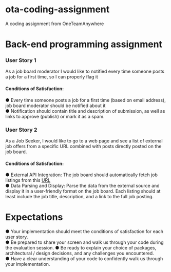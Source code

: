 # ota-coding-assignment
A coding assignment from OneTeamAnywhere


# Back-end programming assignment

### User Story 1
As a job board moderator I would like to notified every time someone posts a job for a first time,  so I can properly flag it

#### Conditions of Satisfaction:
● Every time someone posts a job for a first time (based on email address), job board  moderator should be notified about it   
● Notification should contain title and description of submission, as well as links to approve  (publish) or mark it as a spam.

### User Story 2
As a Job Seeker, I would like to go to a web page and see a list of external job offers from a  specific URL combined with posts directly posted on the job board.

#### Conditions of Satisfaction:
● External API Integration: The job board should automatically fetch job listings from this [URL](https://mrge-group-gmbh.jobs.personio.de/xml )  
● Data Parsing and Display: Parse the data from the external source and display it in a user-friendly format on the job board. Each listing should at least include the job title,  description, and a link to the full job posting.

# Expectations
● Your implementation should meet the conditions of satisfaction for each user story.  
● Be prepared to share your screen and walk us through your code during the evaluation session. 
● Be ready to explain your choice of packages, architectural / design decisions, and any  challenges you encountered.  
● Have a clear understanding of your code to confidently walk us through your  implementation.
